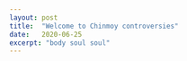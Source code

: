 ```yaml
---
layout: post
title:  "Welcome to Chinmoy controversies"
date:   2020-06-25
excerpt: "body soul soul"
---
```

